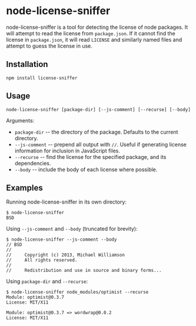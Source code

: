 # node-license-sniffer

node-license-sniffer is a tool for detecting the license of node packages.
It will attempt to read the license from `package.json`.
If it cannot find the license in `package.json`,
it will read `LICENSE` and similarly named files and attempt to guess the license in use.

## Installation

    npm install license-sniffer

## Usage

    node-license-sniffer [package-dir] [--js-comment] [--recurse] [--body]
    
Arguments:

* `package-dir` -- the directory of the package. Defaults to the current directory.
* `--js-comment` -- prepend all output with `//`.
  Useful if generating license information for inclusion in JavaScript files.
* `--recurse` -- find the license for the specified package, and its dependencies.
* `--body` -- include the body of each license where possible.

## Examples

Running node-license-sniffer in its own directory:
    
    $ node-license-sniffer
    BSD
    
Using `--js-comment` and `--body` (truncated for brevity):

    $ node-license-sniffer --js-comment --body
    // BSD
    // 
    //     Copyright (c) 2013, Michael Williamson
    //     All rights reserved.
    //     
    //     Redistribution and use in source and binary forms...
    
Using `package-dir` and `--recurse`:

    $ node-license-sniffer node_modules/optimist --recurse
    Module: optimist@0.3.7
    License: MIT/X11

    Module: optimist@0.3.7 => wordwrap@0.0.2
    License: MIT/X11
